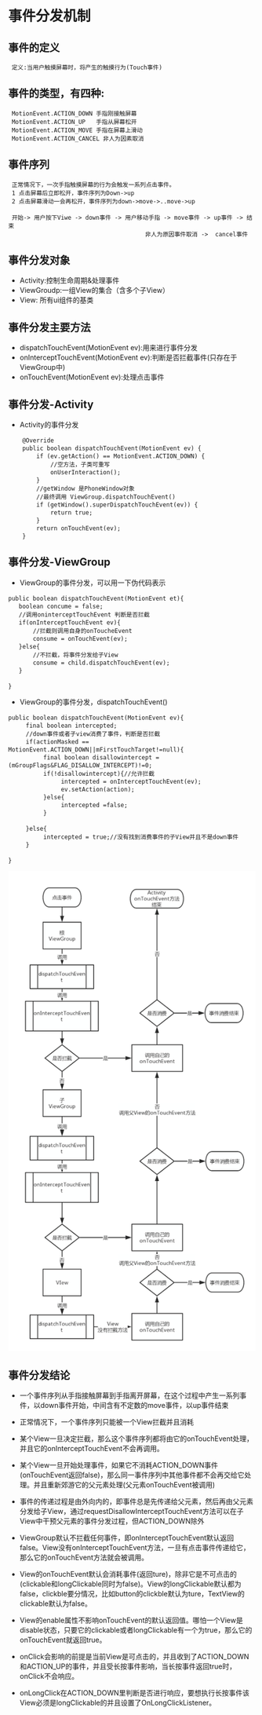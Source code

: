 # 事件分发机制
## 事件的定义 
     定义:当用户触摸屏幕时，将产生的触摸行为(Touch事件)
## 事件的类型，有四种:
     MotionEvent.ACTION_DOWN 手指刚接触屏幕 
     MotionEvent.ACTION_UP   手指从屏幕松开
     MotionEvent.ACTION_MOVE 手指在屏幕上滑动
     MotionEvent.ACTION_CANCEL 非人为因素取消
## 事件序列
     正常情况下，一次手指触摸屏幕的行为会触发一系列点击事件。
     1 点击屏幕后立即松开，事件序列为Down->up
     2 点击屏幕滑动一会再松开，事件序列为down->move->..move->up
     
     开始-> 用户按下Viwe -> down事件 -> 用户移动手指 -> move事件 -> up事件 -> 结束
                                           非人为原因事件取消 ->  cancel事件
                                            
## 事件分发对象
* Activity:控制生命周期&处理事件
* ViewGroudp:一组View的集合（含多个子View）
* View:   所有ui组件的基类

## 事件分发主要方法
* dispatchTouchEvent(MotionEvent ev):用来进行事件分发
* onInterceptTouchEvent(MotionEvent ev):判断是否拦截事件(只存在于ViewGroup中)
* onTouchEvent(MotionEvent ev):处理点击事件

## 事件分发-Activity
* Activity的事件分发
~~~
    @Override
    public boolean dispatchTouchEvent(MotionEvent ev) {
        if (ev.getAction() == MotionEvent.ACTION_DOWN) {
            //空方法，子类可重写
            onUserInteraction();
        }
        //getWindow 是PhoneWindow对象
        //最终调用 ViewGroup.dispatchTouchEvent()
        if (getWindow().superDispatchTouchEvent(ev)) {
            return true;
        }
        return onTouchEvent(ev);
    }
~~~
 ## 事件分发-ViewGroup
 * ViewGroup的事件分发，可以用一下伪代码表示
 ~~~
 public boolean dispatchTouchEvent(MotionEvent et){
    boolean concume = false;
    //调用oninterceptTouchEvent 判断是否拦截
    if(onInterceptTouchEvent ev){
        //拦截则调用自身的onToucheEvent
        consume = onTouchEvent(ev);
    }else{
        //不拦截，将事件分发给子View
        consume = child.dispatchTouchEvent(ev);
    }

 }
 ~~~
* ViewGroup的事件分发，dispatchTouchEvent()
~~~
public boolean dispatchTouchEvent(MotionEvent ev){
     final boolean intercepted;
     //down事件或者子view消费了事件，判断是否拦截
     if(actionMasked == MotionEvent.ACTION_DOWN||mFirstTouchTarget!=null){
          final boolean disallowintercept = (mGroupFlags&FLAG_DISALLOW_INTERCEPT)!=0;
          if(!disallowintercept){//允许拦截
               intercepted = onInterceptTouchEvent(ev);
               ev.setAction(action);
          }else{
               intercepted =false;
          }
     
     }else{
          intercepted = true;//没有找到消费事件的子View并且不是down事件
     }

}
~~~
![事件分发](https://raw.githubusercontent.com/zh405557524/AndroidAdvanceLearn/master/1_ui/0_ui_core/3_touch/%E4%BA%8B%E4%BB%B6%E5%88%86%E5%8F%91%E6%A8%A1%E5%9E%8B.png)

## 事件分发结论

* 一个事件序列从手指接触屏幕到手指离开屏幕，在这个过程中产生一系列事件，以down事件开始，中间含有不定数的move事件，以up事件结束
    
*  正常情况下，一个事件序列只能被一个View拦截并且消耗
    
*  某个View一旦决定拦截，那么这个事件序列都将由它的onTouchEvent处理，并且它的onInterceptTouchEvent不会再调用。
    
*  某个View一旦开始处理事件，如果它不消耗ACTION_DOWN事件(onTouchEvent返回false)，那么同一事件序列中其他事件都不会再交给它处理。并且重新郊游它的父元素处理(父元素onTouchEvent被调用)
    
*  事件的传递过程是由外向内的，即事件总是先传递给父元素，然后再由父元素分发给子View，通过requestDisallowInterceptTouchEvent方法可以在子View中干预父元素的事件分发过程，但ACTION_DOWN除外
    
*  ViewGroup默认不拦截任何事件，即onInterceptTouchEvent默认返回false。View没有onInterceptTouchEvent方法，一旦有点击事件传递给它，那么它的onTouchEvent方法就会被调用。
    
*  View的onTouchEvent默认会消耗事件(返回ture)，除非它是不可点击的(clickable和longClickable同时为false)。View的longClickable默认都为false，clickble要分情况，比如button的clickble默认为ture，TextView的clickable默认为false。

*  View的enable属性不影响onTouchEvent的默认返回值。哪怕一个View是disable状态，只要它的clickable或者longClickable有一个为true，那么它的onTouchEvent就返回true。
    
*  onClick会影响的前提是当前View是可点击的，并且收到了ACTION_DOWN和ACTION_UP的事件，并且受长按事件影响，当长按事件返回true时，onClick不会响应。
    
* onLongClick在ACTION_DOWN里判断是否进行响应，要想执行长按事件该View必须是longClickable的并且设置了OnLongClickListener。


























